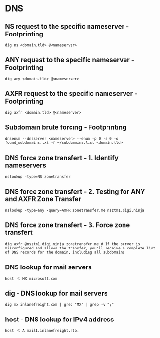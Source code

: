 # DNS

## NS request to the specific nameserver - Footprinting
```
dig ns <domain.tld> @<nameserver>
```

## ANY request to the specific nameserver - Footprinting
```
dig any <domain.tld> @<nameserver>
```

## AXFR request to the specific nameserver - Footprinting
```
dig axfr <domain.tld> @<nameserver>
```

## Subdomain brute forcing - Footprinting
```
dnsenum --dnsserver <nameserver> --enum -p 0 -s 0 -o found_subdomains.txt -f ~/subdomains.list <domain.tld>
```

## DNS force zone transfert - 1. Identify nameservers
```
nslookup -type=NS zonetransfer
```
  
## DNS force zone transfert - 2. Testing for ANY and AXFR Zone Transfer
```
nslookup -type=any -query=AXFR zonetransfer.me nsztm1.digi.ninja
```

## DNS force zone transfert - 3. Force zone transfert
```
dig axfr @nsztm1.digi.ninja zonetransfer.me # If the server is misconfigured and allows the transfer, you'll receive a complete list of DNS records for the domain, including all subdomains
```

## DNS lookup for mail servers
```
host -t MX microsoft.com
```

## dig - DNS lookup for mail servers
```
dig mx inlanefreight.com | grep "MX" | grep -v ";"
```

## host - DNS lookup for IPv4 address
```
host -t A mail1.inlanefreight.htb.
```

